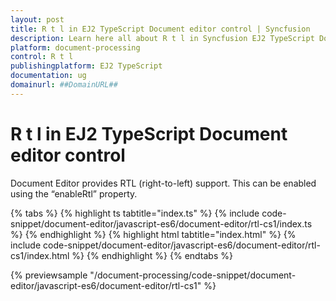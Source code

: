 ```yaml
---
layout: post
title: R t l in EJ2 TypeScript Document editor control | Syncfusion
description: Learn here all about R t l in Syncfusion EJ2 TypeScript Document editor control of Syncfusion Essential JS 2 and more.
platform: document-processing
control: R t l 
publishingplatform: EJ2 TypeScript
documentation: ug
domainurl: ##DomainURL##
---
```


# R t l in EJ2 TypeScript Document editor control

Document Editor provides RTL (right-to-left) support. This can be enabled using the “enableRtl” property.

 

 {% tabs %}
{% highlight ts tabtitle="index.ts" %}
{% include code-snippet/document-editor/javascript-es6/document-editor/rtl-cs1/index.ts %}
{% endhighlight %}
{% highlight html tabtitle="index.html" %}
{% include code-snippet/document-editor/javascript-es6/document-editor/rtl-cs1/index.html %}
{% endhighlight %}
{% endtabs %}
        
{% previewsample "/document-processing/code-snippet/document-editor/javascript-es6/document-editor/rtl-cs1" %}


